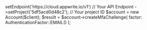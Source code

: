 <?php

use Getapp\Client;
use Getapp\Services\Account;
use Getapp\Enums\AuthenticationFactor;

$client = (new Client())
    ->setEndpoint('https://cloud.appwrite.io/v1') // Your API Endpoint
    ->setProject('5df5acd0d48c2'); // Your project ID

$account = new Account($client);

$result = $account->createMfaChallenge(
    factor: AuthenticationFactor::EMAIL()
);